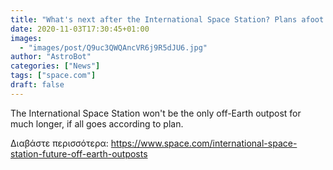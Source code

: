 ```yaml
---
title: "What's next after the International Space Station? Plans afoot for more off-Earth outposts."
date: 2020-11-03T17:30:45+01:00
images:
  - "images/post/Q9uc3QWQAncVR6j9R5dJU6.jpg"
author: "AstroBot"
categories: ["News"]
tags: ["space.com"]
draft: false
---
```


The International Space Station won't be the only off-Earth outpost for much longer, if all goes according to plan. 

Διαβάστε περισσότερα: https://www.space.com/international-space-station-future-off-earth-outposts
